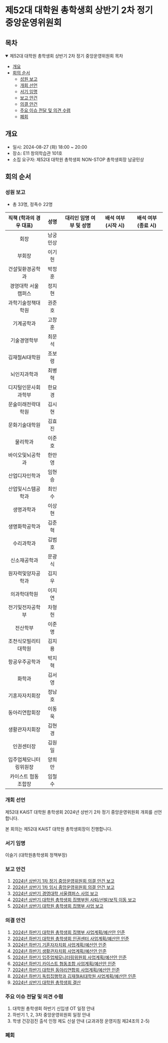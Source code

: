 제52대 대학원 총학생회 상반기 2차 정기 중앙운영위원회
===

## 목차
<details open>
<summary>제52대 대학원 총학생회 상반기 2차 정기 중앙운영위원회 목차</summary>
  
- [개요](#개요) 
- [회의 순서](#회의-순서) 
	- [성원 보고](#성원-보고) 
	- [개회 선언](#개회-선언) 
	- [서기 임명](#서기-임명) 
	- [보고 안건](#보고-안건) 
	- [의결 안건](#의결-안건) 
	- [주요 이슈 전달 및 의견 수렴](#주요-이슈-전달-및-의견-수렴) 
	- [폐회](#폐회) 
</details>

## 개요
- 일시: 2024-08-27 (화) 18:00 ~ 20:00
- 장소: E11 창의학습관 101호
- 소집 요구자: 제52대 대학원 총학생회 NON-STOP 총학생회장 남궁민상

## 회의 순서
### 성원 보고
- 총 33명, 정족수 22명

| 직책 (학과의 경우 대표) | 성명 | 대리인 임명 여부 및 성명 | 배석 여부 (시작 시) | 배석 여부 (종료 시) |
|:---:|:---:|:---:|:---:|:---:|
| 회장 | 남궁민상 |   |   |   |
| 부회장 | 이기헌 |   |   |   |
| 건설및환경공학과 | 박정훈 |   |   |   |
| 경영대학 서울캠퍼스 | 정지현 |   |   |   |
| 과학기술정책대학원 | 권준호 |   |   |   |
| 기계공학과 | 고창훈 |   |   |   |
| 기술경영학부 | 최문석 |   |   |   |
| 김재철AI대학원 | 조보령 |   |   |   |
| 뇌인지과학과 | 최병혁 |   |   |   |
| 디지털인문사회과학부 | 한묘경 |   |   |   |
| 문술미래전략대학원 | 김시현 |   |   |   |
| 문화기술대학원 | 김효진 |   |    |   |
| 물리학과 | 이준호 |   |    |   |
| 바이오및뇌공학과 | 한만영 |   |    |   |
| 산업디자인학과 | 임현승 |   |   |   |
| 산업및시스템공학과 | 최인수 |   |    |   |
| 생명과학과 | 이상현 |   |    |   |
| 생명화학공학과 | 김준혁 |   |   |   |
| 수리과학과 | 김범호 |   |     |   |
| 신소재공학과 | 문광식 |   |    |   |
| 원자력및양자공학과 | 김지우 |   |   |   |
| 의과학대학원 | 이지연 |   |    |   |
| 전기및전자공학부 | 차형헌 |  |    |   |
| 전산학부 | 이준명 |   |    |   |
| 조천식모빌리티대학원 | 김지용 |   |     |   |
| 항공우주공학과 | 박지혁 |   |   |   |
| 화학과 | 김서영 |   |   |   |
| 기혼자자치회장 | 정남호 |   |    |   |
| 동아리연합회장 | 이동욱 |   |    |   |
| 생활관자치회장 | 김현경 |   |    |   |
| 인권센터장 | 김원일 |   |    |   |
| 입주업체모니터링위원장 | 양희만 |   |     |   |
| 카이스트 협동조합장 | 임철수 |   |    |   |

### 개회 선언
제52대 KAIST 대학원 총학생회 2024년 상반기 2차 정기 중앙운영위원회 개회를 선언합니다. 

본 회의는 제52대 KAIST 대학원 총학생회장이 진행합니다.

### 서기 임명
이슬기 (대학원총학생회 정책부장)

### 보고 안건
1. [2024년 상반기 1차 정기 중앙운영위원회 의결 안건 보고](보고안건/agenda01.md)
2. [2024년 상반기 1차 임시 중앙운영위원회 의결 안건 보고](보고안건/agenda02.md)
3. [2024년 상반기 경영대학 서울캠퍼스 사업 보고](보고안건/agenda03.md)
4. [2024년 상반기 대학원 총학생회 집행부원 사퇴/선발/보직 이동 보고](보고안건/agenda04.md)
5. [2024년 상반기 대학원 총학생회 집행부 사업 보고](보고안건/agenda05.md)

### 의결 안건
1. [2024년 하반기 대학원 총학생회 집행부 사업계획/예산안 인준](의결안건/R-agenda01.md)
2. [2024년 하반기 대학원 총학생회 인권센터 사업계획/예산안 인준](의결안건/R-agenda02.md)
3. [2024년 하반기 기혼자자치회 사업계획/예산안 인준](의결안건/R-agenda03.md)
4. [2024년 하반기 생활관자치회 사업계획/예산안 인준](의결안건/R-agenda04.md)
5. [2024년 하반기 입주업체모니터링위원회 사업계획/예산안 인준](의결안건/R-agenda05.md)
6. [2024년 하반기 카이스트 협동조합 사업계획/예산안 인준](의결안건/R-agenda06.md)
7. [2024년 하반기 대학원 동아리연합회 사업계획/예산안 인준](의결안건/R-agenda07.md)
8. [2024년 하반기 독립집행학과 김재철AI대학원 사업계획/예산안 인준](의결안건/R-agenda08.md)
9. [2024년 상반기 대학원 총학생회 결산](의결안건/R-agenda09.md)


### 주요 이슈 전달 및 의견 수렴
1. 대학원 총학생회 하반기 신입생 OT 일정 안내
2. 하반기 1, 2, 3차 중앙운영위원회 일정 안내
3. 학생 건강검진 출석 인정 제도 신설 안내 (교과과정 운영지침 제24조의 2-5)
   
### 폐회
